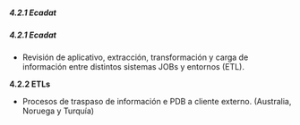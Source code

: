 ##### 4.2.1 Ecadat

#####  4.2.1 Ecadat

- Revisión de aplicativo, extracción, transformación y carga de información entre distintos sistemas JOBs y entornos (ETL).

**4.2.2 ETLs**

- Procesos de traspaso de información e PDB a cliente externo. (Australia, Noruega y Turquía)
